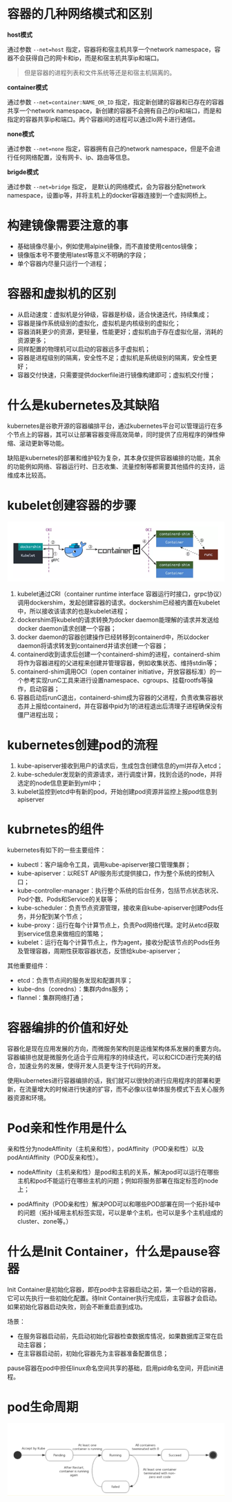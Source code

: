 # 容器的几种网络模式和区别

**host模式**

通过参数 ```--net=host``` 指定，容器将和宿主机共享一个network namespace，容器不会获得自己的网卡和ip，而是和宿主机共享ip和端口。

> 但是容器的进程列表和文件系统等还是和宿主机隔离的。



**container模式**

通过参数 ```--net=container:NAME_OR_ID``` 指定，指定新创建的容器和已存在的容器共享一个network namespace，新创建的容器不会拥有自己的ip和端口，而是和指定的容器共享ip和端口。两个容器间的进程可以通过lo网卡进行通信。



**none模式**

通过参数 ```--net=none``` 指定，容器拥有自己的network namespace，但是不会进行任何网络配置，没有网卡、ip、路由等信息。



**brigde模式**

通过参数 ```--net=bridge``` 指定， 是默认的网络模式，会为容器分配network namespace，设置ip等，并将主机上的docker容器连接到一个虚拟网桥上。



# 构建镜像需要注意的事

- 基础镜像尽量小，例如使用alpine镜像，而不直接使用centos镜像；
- 镜像版本号不要使用latest等意义不明确的字段；
- 单个容器内尽量只运行一个进程；

 

# 容器和虚拟机的区别

- 从启动速度：虚拟机是分钟级，容器是秒级，适合快速迭代，持续集成；
- 容器是操作系统级别的虚拟化，虚拟机是内核级别的虚拟化；
- 容器消耗更少的资源，更轻量，性能更好；虚拟机由于存在虚拟化层，消耗的资源更多；
- 同样配置的物理机可以启动的容器远多于虚拟机；
- 容器是进程级别的隔离，安全性不足；虚拟机是系统级别的隔离，安全性更好；
- 容器交付快速，只需要提供dockerfile进行镜像构建即可；虚拟机交付慢；



# 什么是kubernetes及其缺陷

kubernetes是谷歌开源的容器编排平台，通过kubernetes平台可以管理运行在多个节点上的容器，其可以让部署容器变得高效简单，同时提供了应用程序的弹性伸缩、滚动更新等功能。

 

缺陷是kubernetes的部署和维护较为复杂，其本身仅提供容器编排的功能，其余的功能例如网络、容器运行时、日志收集、流量控制等都需要其他插件的支持，运维成本比较高。



# kubelet创建容器的步骤

![](statics/k8s-createpod.png)

1. kubelet通过CRI（container runtime interface 容器运行时接口，grpc协议）调用dockershim，发起创建容器的请求。dockershim已经被内置在kubelet中，所以接收该请求的也是kubelet进程；
2. dockershim将kubelet的请求转换为docker daemon能理解的请求并发送给docker daemon请求创建一个容器；
3. docker daemon的容器创建操作已经转移到containerd中，所以docker daemon将请求转发到containerd并请求创建一个容器；
4. containerd收到请求后创建一个containerd-shim的进程，containerd-shim将作为容器进程的父进程来创建并管理容器，例如收集状态、维持stdin等；
5. containerd-shim调用OCI（open container initiative，开放容器标准）的一个参考实现runC工具来进行设置namespace、cgroups、挂载rootfs等操作，启动容器；
6. 容器启动后runC退出，containerd-shim成为容器的父进程，负责收集容器状态并上报给containerd，并在容器中pid为1的进程退出后清理子进程确保没有僵尸进程出现；



# kubernetes创建pod的流程

1. kube-apiserver接收到用户的请求后，生成包含创建信息的yml并存入etcd；
2. kube-scheduler发现新的资源请求，进行调度计算，找到合适的node，并将选定的node信息更新到yml中；
3. kubelet监控到etcd中有新的pod，开始创建pod资源并监控上报pod信息到apiserver





# kubrnetes的组件

kubernetes有如下的一些主要组件：

- kubectl：客户端命令工具，调用kube-apiserver接口管理集群；
- kube-apiserver：以REST API服务形式提供接口，作为整个系统的控制入口；
- kube-controller-manager：执行整个系统的后台任务，包括节点状态状况、Pod个数、Pods和Service的关联等；
- kube-scheduler：负责节点资源管理，接收来自kube-apiserver创建Pods任务，并分配到某个节点；
- kube-proxy：运行在每个计算节点上，负责Pod网络代理。定时从etcd获取到service信息来做相应的策略；
- kubelet：运行在每个计算节点上，作为agent，接收分配该节点的Pods任务及管理容器，周期性获取容器状态，反馈给kube-apiserver；

 

其他重要组件：

- etcd：负责节点间的服务发现和配置共享；
- kube-dns（coredns）：集群内dns服务；
- flannel：集群网络打通；



# 容器编排的价值和好处

容器化是现在应用发展的方向，而微服务架构则是运维架构体系发展的重要方向。容器编排也就是微服务化适合于应用程序的持续迭代，可以和CICD进行完美的结合，加速业务的发展，使得开发人员更专注于代码的开发。

使用kubernetes进行容器编排的话，我们就可以很快的进行应用程序的部署和更新，在流量增大的时候进行快速的扩容，而不必像以往单体服务模式下去关心服务器资源和环境。





# Pod亲和性作用是什么

亲和性分为nodeAffinity（主机亲和性），podAffinity（POD亲和性）以及podAntiAffinity（POD反亲和性）。

- nodeAffinity（主机亲和性）是pod和主机的关系，解决pod可以运行在哪些主机和pod不能运行在哪些主机的问题；例如将服务部署在指定标签的node上；

- podAffinity（POD亲和性）解决POD可以和哪些POD部署在同一个拓扑域中的问题（拓扑域用主机标签实现，可以是单个主机，也可以是多个主机组成的cluster、zone等。）

 

# 什么是Init Container，什么是pause容器

Init Container是初始化容器，即在pod中主容器启动之前，第一个启动的容器，它可以先执行一些初始化配置。待Init Container执行完成后，主容器才会启动。如果初始化容器启动失败，则会不断重启直到成功。

 

场景：

- 在服务容器启动前，先启动初始化容器检查数据库情况，如果数据库正常在启动主容器；
- 在主容器启动前，初始化容器先为主容器准备配置信息；

 

pause容器在pod中担任linux命名空间共享的基础，启用pid命名空间，开启init进程。





# pod生命周期

![](statics/pod-life.png)





 